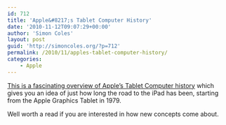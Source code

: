 ```yaml
---
id: 712
title: 'Apple&#8217;s Tablet Computer History'
date: '2010-11-12T09:07:29+00:00'
author: 'Simon Coles'
layout: post
guid: 'http://simoncoles.org/?p=712'
permalink: /2010/11/apples-tablet-computer-history/
categories:
    - Apple
---
```


[This is a fascinating overview of Apple’s Tablet Computer history](http://liquidpubs.com/blog/2010/11/08/apple-their-tablet-computer-history/) which gives you an idea of just how long the road to the iPad has been, starting from the Apple Graphics Tablet in 1979.

Well worth a read if you are interested in how new concepts come about.